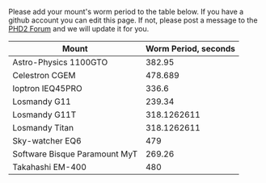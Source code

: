 Please add your mount's worm period to the table below.  If you have a github account you can edit this page. If not, please post a message to the [PHD2 Forum](https://groups.google.com/forum/?fromgroups=#!forum/open-phd-guiding) and we will update it for you.

|Mount|Worm Period, seconds|
|-----|--------------------|
|Astro-Physics 1100GTO|382.95|
|Celestron CGEM|478.689|
|Ioptron IEQ45PRO|336.6|
|Losmandy G11|239.34|
|Losmandy G11T|318.1262611|
|Losmandy Titan|318.1262611|
|Sky-watcher EQ6|479|
|Software Bisque Paramount MyT|269.26|
|Takahashi EM-400|480|
